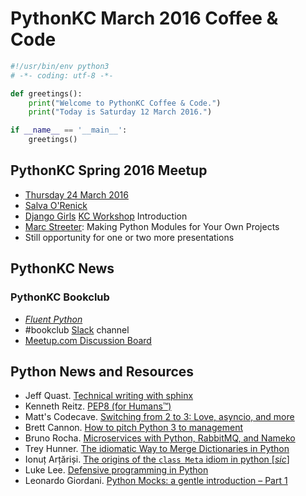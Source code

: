 # PythonKC March 2016 Coffee & Code

```python
#!/usr/bin/env python3
# -*- coding: utf-8 -*-

def greetings():
    print("Welcome to PythonKC Coffee & Code.")
    print("Today is Saturday 12 March 2016.")

if __name__ == '__main__':
    greetings()
```

## PythonKC Spring 2016 Meetup
* [Thursday 24 March 2016](http://www.meetup.com/pythonkc/events/222629045/)
* [Salva O'Renick](http://salvaorenick.com)
* [Django Girls](https://djangogirls.org/) [KC Workshop](https://djangogirls.org/kansascity/) Introduction
* [Marc Streeter](http://www.meetup.com/pythonkc/members/135868572/): Making Python Modules for Your Own Projects
* Still opportunity for one or two more presentations

## PythonKC News

### PythonKC Bookclub
* [_Fluent Python_](http://shop.oreilly.com/product/0636920032519.do)
* #bookclub [Slack](https://pykc-slackipy.herokuapp.com/) channel
* [Meetup.com Discussion Board](http://www.meetup.com/pythonkc/messages/boards/thread/49656306)

## Python News and Resources
* Jeff Quast. [Technical writing with sphinx](https://jeffquast.com/post/technical_writing_with_sphinx/)
* Kenneth Reitz. [PEP8 (for Humans™)](http://pep8.org)
* Matt's Codecave. [Switching from 2 to 3: Love, asyncio, and more](http://mattscodecave.com/posts/switching-from-2-to-3-love-asyncio-and-more.html)
* Brett Cannon. [How to pitch Python 3 to management](http://www.snarky.ca/how-to-pitch-python-3-to-management)
* Bruno Rocha. [Microservices with Python, RabbitMQ, and Nameko](http://brunorocha.org/python/microservices-with-python-rabbitmq-and-nameko.html)
* Trey Hunner. [The idiomatic Way to Merge Dictionaries in Python](https://treyhunner.com/2016/02/how-to-merge-dictionaries-in-python/)
* Ionuț Arțăriși. [The origins of the `class Meta` idiom in python [_sic_]](http://mapleoin.github.io/perma/python-class-meta)
* Luke Lee. [Defensive programming in Python](http://tutorials.pluralsight.com/python/defensive-programming-in-python)
* Leonardo Giordani. [Python Mocks: a gentle introduction – Part 1](http://blog.thedigitalcatonline.com/blog/2016/03/06/python-mocks-a-gentle-introduction-part-1/)
